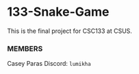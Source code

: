 # 133-Snake-Game
This is the final project for CSC133 at CSUS.
### MEMBERS
Casey Paras
  Discord: `lumikha`
